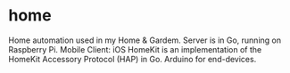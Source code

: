 # home
Home automation used in my Home & Gardem. 
Server is in Go, running on Raspberry Pi.
Mobile Client: iOS HomeKit is an implementation of the HomeKit Accessory Protocol (HAP) in Go. 
Arduino for end-devices.
